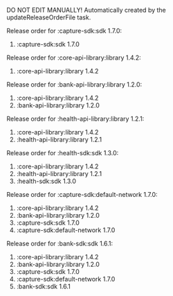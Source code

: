 DO NOT EDIT MANUALLY!
Automatically created by the updateReleaseOrderFile task.

Release order for :capture-sdk:sdk 1.7.0:
 1. :capture-sdk:sdk 1.7.0

Release order for :core-api-library:library 1.4.2:
 1. :core-api-library:library 1.4.2

Release order for :bank-api-library:library 1.2.0:
 1. :core-api-library:library 1.4.2
 2. :bank-api-library:library 1.2.0

Release order for :health-api-library:library 1.2.1:
 1. :core-api-library:library 1.4.2
 2. :health-api-library:library 1.2.1

Release order for :health-sdk:sdk 1.3.0:
 1. :core-api-library:library 1.4.2
 2. :health-api-library:library 1.2.1
 3. :health-sdk:sdk 1.3.0

Release order for :capture-sdk:default-network 1.7.0:
 1. :core-api-library:library 1.4.2
 2. :bank-api-library:library 1.2.0
 3. :capture-sdk:sdk 1.7.0
 4. :capture-sdk:default-network 1.7.0

Release order for :bank-sdk:sdk 1.6.1:
 1. :core-api-library:library 1.4.2
 2. :bank-api-library:library 1.2.0
 3. :capture-sdk:sdk 1.7.0
 4. :capture-sdk:default-network 1.7.0
 5. :bank-sdk:sdk 1.6.1


